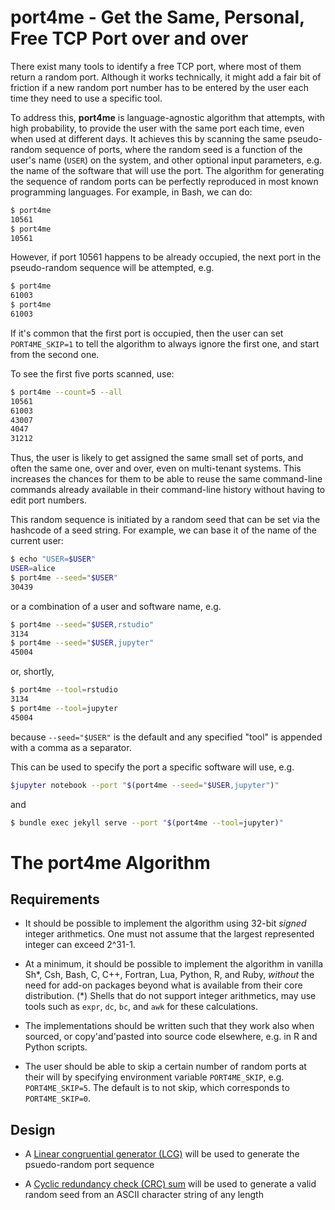 # port4me - Get the Same, Personal, Free TCP Port over and over

There exist many tools to identify a free TCP port, where most of them return a random port.  Although it works technically, it might add a fair bit of friction if a new random port number has to be entered by the user each time they need to use a specific tool.

To address this, **port4me** is language-agnostic algorithm that attempts, with high probability, to provide the user with the same port each time, even when used at different days.  It achieves this by scanning the same pseudo-random sequence of ports, where the random seed is a function of the user's name (`USER`) on the system, and other optional input parameters, e.g. the name of the software that will use the port.  The algorithm for generating the sequence of random ports can be perfectly reproduced in most known programming languages.  For example, in Bash, we can do:

```sh
$ port4me
10561
$ port4me
10561
```

However, if port 10561 happens to be already occupied, the next port in the pseudo-random sequence will be attempted, e.g.

```sh
$ port4me
61003
$ port4me
61003
```

If it's common that the first port is occupied, then the user can set `PORT4ME_SKIP=1` to tell the algorithm to always ignore the first one, and start from the second one.


To see the first five ports scanned, use:

```sh
$ port4me --count=5 --all
10561
61003
43007
4047
31212
```

Thus, the user is likely to get assigned the same small set of ports, and often the same one, over and over, even on multi-tenant systems.  This increases the chances for them to be able to reuse the same command-line commands already available in their command-line history without having to edit port numbers.

This random sequence is initiated by a random seed that can be set via the hashcode of a seed string.  For example, we can base it of the name of the current user:

```sh
$ echo "USER=$USER"
USER=alice
$ port4me --seed="$USER"
30439
```

or a combination of a user and software name, e.g.

```sh
$ port4me --seed="$USER,rstudio"
3134
$ port4me --seed="$USER,jupyter"
45004
```

or, shortly, 

```sh
$ port4me --tool=rstudio
3134
$ port4me --tool=jupyter
45004
```

because `--seed="$USER"` is the default and any specified "tool" is appended with a comma as a separator.


This can be used to specify the port a specific software will use, e.g.

```sh
$jupyter notebook --port "$(port4me --seed="$USER,jupyter")"
```

and

```sh
$ bundle exec jekyll serve --port "$(port4me --tool=jupyter)"
```


# The port4me Algorithm

## Requirements

* It should be possible to implement the algorithm using 32-bit _signed_ integer arithmetics.  One must not assume that the largest represented integer can exceed 2^31-1.

* At a minimum, it should be possible to implement the algorithm in vanilla Sh\*, Csh, Bash, C, C++, Fortran, Lua, Python, R, and Ruby, _without_ the need for add-on packages beyond what is available from their core distribution. (*) Shells that do not support integer arithmetics, may use tools such as `expr`, `dc`, `bc`, and `awk` for these calculations.

* The implementations should be written such that they work also when sourced, or copy'and'pasted into source code elsewhere, e.g. in R and Python scripts.

* The user should be able to skip a certain number of random ports at their will by specifying environment variable `PORT4ME_SKIP`, e.g. `PORT4ME_SKIP=5`.  The default is to not skip, which corresponds to `PORT4ME_SKIP=0`.


## Design

* A [Linear congruential generator (LCG)](https://en.wikipedia.org/wiki/Linear_congruential_generator) will be used to generate the psuedo-random port sequence

* A [Cyclic redundancy check (CRC) sum](https://en.wikipedia.org/wiki/Cyclic_redundancy_check) will be used to generate a valid random seed from an ASCII character string of any length
